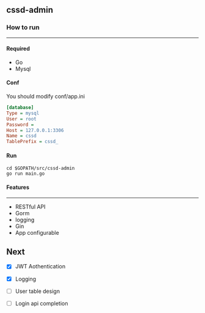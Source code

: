 ## cssd-admin

### How to run

______

#### Required

* Go
* Mysql

#### Conf

You should modify conf/app.ini

```ini
[database]
Type = mysql
User = root
Password = 
Host = 127.0.0.1:3306
Name = cssd
TablePrefix = cssd_
```

#### Run

```
cd $GOPATH/src/cssd-admin
go run main.go
```

#### Features

______

* RESTful API
* Gorm
* logging
* Gin
* App configurable



## Next

- [x] JWT Aothentication

- [x] Logging
- [ ] User table design
- [ ] Login api completion 

  